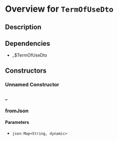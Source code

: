 # Overview for `TermOfUseDto`

## Description



## Dependencies

- _$TermOfUseDto

## Constructors

### Unnamed Constructor


### _


### fromJson


#### Parameters

- `json`: `Map<String, dynamic>`
